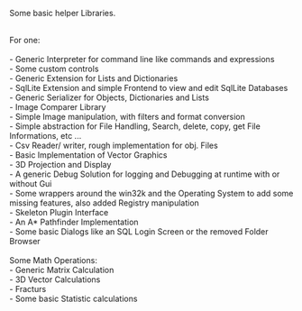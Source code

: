 <p>Some basic helper Libraries.</p>
<br>
For one:<br>
<br>
- Generic Interpreter for command line like commands and expressions<br>
- Some custom controls<br>
- Generic Extension for Lists and Dictionaries<br>
- SqlLite Extension and simple Frontend to view and edit SqlLite Databases<br>
- Generic Serializer for Objects, Dictionaries and Lists<br>
- Image Comparer Library<br>
- Simple Image manipulation, with filters and format conversion<br>
- Simple abstraction for File Handling, Search, delete, copy, get File Informations, etc ... <br>
- Csv Reader/ writer, rough implementation for obj. Files<br>
- Basic Implementation of Vector Graphics<br>
- 3D Projection and Display<br>
- A generic Debug Solution for logging and Debugging at runtime with or without Gui<br>
- Some wrappers around the win32k and the Operating System to add some missing features, also added Registry manipulation<br>
- Skeleton Plugin Interface<br>
- An A* Pathfinder Implementation<br>
- Some basic Dialogs like an SQL Login Screen or the removed Folder Browser<br>
<br>
Some Math Operations:<br>
- Generic Matrix Calculation<br>
- 3D Vector Calculations<br>
- Fracturs<br>
- Some basic Statistic calculations<br>
</p>
